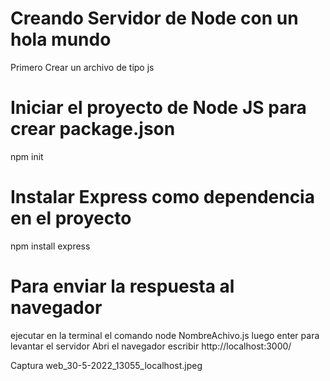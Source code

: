 # Creando Servidor de Node con un hola mundo
Primero Crear un archivo de tipo js

# Iniciar el proyecto de Node JS para crear package.json
npm init

# Instalar Express como dependencia en el proyecto 
npm install express

# Para enviar la respuesta al navegador
ejecutar en la terminal el comando 
node NombreAchivo.js luego enter para levantar el servidor
Abri el navegador escribir http://localhost:3000/

Captura web_30-5-2022_13055_localhost.jpeg